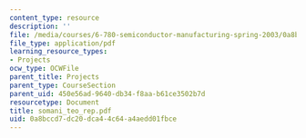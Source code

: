 ```yaml
---
content_type: resource
description: ''
file: /media/courses/6-780-semiconductor-manufacturing-spring-2003/0a8bccd7dc20dca44c64a4aedd01fbce_somani_teo_rep.pdf
file_type: application/pdf
learning_resource_types:
- Projects
ocw_type: OCWFile
parent_title: Projects
parent_type: CourseSection
parent_uid: 450e56ad-9640-db34-f8aa-b61ce3502b7d
resourcetype: Document
title: somani_teo_rep.pdf
uid: 0a8bccd7-dc20-dca4-4c64-a4aedd01fbce
---
```

